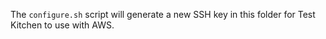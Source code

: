 The `configure.sh` script will generate a new SSH key in this folder for Test Kitchen to use with AWS.
